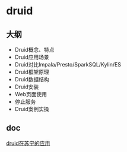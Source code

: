 # druid

## 大纲
* Druid概念、特点
* Druid应用场景
* Druid对比Impala/Presto/SparkSQL/Kylin/ES
* Druid框架原理
* Druid数据结构
* Druid安装
* Web页面使用
* 停止服务
* Druid案例实操

## doc
[druid在苏宁的应用](https://mp.weixin.qq.com/s/w12PvPLJJjFMYv15rYy1ZQ)

